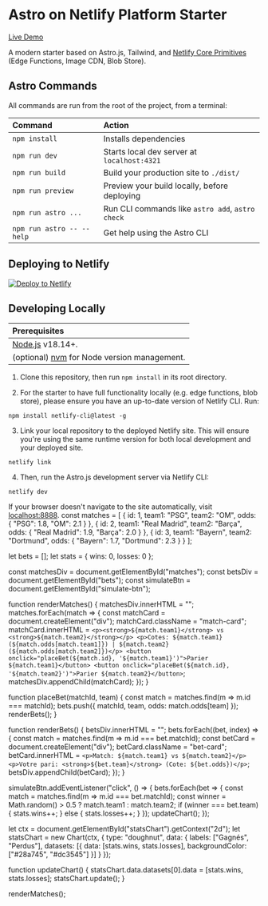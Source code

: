 # Astro on Netlify Platform Starter

[Live Demo](https://astro-platform-starter.netlify.app/)

A modern starter based on Astro.js, Tailwind, and [Netlify Core Primitives](https://docs.netlify.com/core/overview/#develop) (Edge Functions, Image CDN, Blob Store).

## Astro Commands

All commands are run from the root of the project, from a terminal:

| Command                   | Action                                           |
| :------------------------ | :----------------------------------------------- |
| `npm install`             | Installs dependencies                            |
| `npm run dev`             | Starts local dev server at `localhost:4321`      |
| `npm run build`           | Build your production site to `./dist/`          |
| `npm run preview`         | Preview your build locally, before deploying     |
| `npm run astro ...`       | Run CLI commands like `astro add`, `astro check` |
| `npm run astro -- --help` | Get help using the Astro CLI                     |

## Deploying to Netlify

[![Deploy to Netlify](https://www.netlify.com/img/deploy/button.svg)](https://app.netlify.com/start/deploy?repository=https://github.com/netlify-templates/astro-platform-starter)

## Developing Locally

| Prerequisites                                                                |
| :--------------------------------------------------------------------------- |
| [Node.js](https://nodejs.org/) v18.14+.                                      |
| (optional) [nvm](https://github.com/nvm-sh/nvm) for Node version management. |

1. Clone this repository, then run `npm install` in its root directory.

2. For the starter to have full functionality locally (e.g. edge functions, blob store), please ensure you have an up-to-date version of Netlify CLI. Run:

```
npm install netlify-cli@latest -g
```

3. Link your local repository to the deployed Netlify site. This will ensure you're using the same runtime version for both local development and your deployed site.

```
netlify link
```

4. Then, run the Astro.js development server via Netlify CLI:

```
netlify dev
```

If your browser doesn't navigate to the site automatically, visit [localhost:8888](http://localhost:8888).
const matches = [
    { id: 1, team1: "PSG", team2: "OM", odds: { "PSG": 1.8, "OM": 2.1 } },
    { id: 2, team1: "Real Madrid", team2: "Barça", odds: { "Real Madrid": 1.9, "Barça": 2.0 } },
    { id: 3, team1: "Bayern", team2: "Dortmund", odds: { "Bayern": 1.7, "Dortmund": 2.3 } }
];

let bets = [];
let stats = { wins: 0, losses: 0 };

const matchesDiv = document.getElementById("matches");
const betsDiv = document.getElementById("bets");
const simulateBtn = document.getElementById("simulate-btn");

function renderMatches() {
    matchesDiv.innerHTML = "";
    matches.forEach(match => {
        const matchCard = document.createElement("div");
        matchCard.className = "match-card";
        matchCard.innerHTML = `
            <p><strong>${match.team1}</strong> vs <strong>${match.team2}</strong></p>
            <p>Cotes: ${match.team1} (${match.odds[match.team1]}) | ${match.team2} (${match.odds[match.team2]})</p>
            <button onclick="placeBet(${match.id}, '${match.team1}')">Parier ${match.team1}</button>
            <button onclick="placeBet(${match.id}, '${match.team2}')">Parier ${match.team2}</button>
        `;
        matchesDiv.appendChild(matchCard);
    });
}

function placeBet(matchId, team) {
    const match = matches.find(m => m.id === matchId);
    bets.push({ matchId, team, odds: match.odds[team] });
    renderBets();
}

function renderBets() {
    betsDiv.innerHTML = "";
    bets.forEach((bet, index) => {
        const match = matches.find(m => m.id === bet.matchId);
        const betCard = document.createElement("div");
        betCard.className = "bet-card";
        betCard.innerHTML = `
            <p>Match: ${match.team1} vs ${match.team2}</p>
            <p>Votre pari: <strong>${bet.team}</strong> (Cote: ${bet.odds})</p>
        `;
        betsDiv.appendChild(betCard);
    });
}

simulateBtn.addEventListener("click", () => {
    bets.forEach(bet => {
        const match = matches.find(m => m.id === bet.matchId);
        const winner = Math.random() > 0.5 ? match.team1 : match.team2;
        if (winner === bet.team) {
            stats.wins++;
        } else {
            stats.losses++;
        }
    });
    updateChart();
});

let ctx = document.getElementById("statsChart").getContext("2d");
let statsChart = new Chart(ctx, {
    type: "doughnut",
    data: {
        labels: ["Gagnés", "Perdus"],
        datasets: [{
            data: [stats.wins, stats.losses],
            backgroundColor: ["#28a745", "#dc3545"]
        }]
    }
});

function updateChart() {
    statsChart.data.datasets[0].data = [stats.wins, stats.losses];
    statsChart.update();
}

renderMatches();